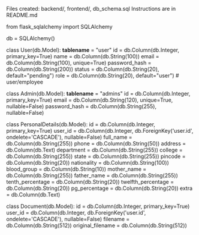 Files created: backend/, frontend/, db_schema.sql
Instructions are in README.md


from flask_sqlalchemy import SQLAlchemy

db = SQLAlchemy()

class User(db.Model):
    __tablename__ = "user"
    id = db.Column(db.Integer, primary_key=True)
    name = db.Column(db.String(100))
    email = db.Column(db.String(100), unique=True)
    password_hash = db.Column(db.String(200))
    status = db.Column(db.String(20), default="pending")
    role = db.Column(db.String(20), default="user")  # user/employee

class Admin(db.Model):
    __tablename__ = "admins"
    id = db.Column(db.Integer, primary_key=True)
    email = db.Column(db.String(120), unique=True, nullable=False)
    password_hash = db.Column(db.String(255), nullable=False)

class PersonalDetails(db.Model):
    id = db.Column(db.Integer, primary_key=True)
    user_id = db.Column(db.Integer, db.ForeignKey('user.id', ondelete='CASCADE'), nullable=False)
    full_name = db.Column(db.String(255))
    phone = db.Column(db.String(50))
    address = db.Column(db.Text)
    department = db.Column(db.String(255))
    college = db.Column(db.String(255))
    state = db.Column(db.String(255))
    pincode = db.Column(db.String(20))
    nationality = db.Column(db.String(100))
    blood_group = db.Column(db.String(10))
    mother_name = db.Column(db.String(255))
    father_name = db.Column(db.String(255))
    tenth_percentage = db.Column(db.String(20))
    twelfth_percentage = db.Column(db.String(20))
    pg_percentage = db.Column(db.String(20))
    extra = db.Column(db.Text)

class Document(db.Model):
    id = db.Column(db.Integer, primary_key=True)
    user_id = db.Column(db.Integer, db.ForeignKey('user.id', ondelete='CASCADE'), nullable=False)
    filename = db.Column(db.String(512))
    original_filename = db.Column(db.String(512))
